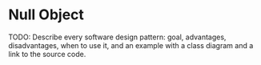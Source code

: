 # Null Object

TODO: Describe every software design pattern: goal, advantages, disadvantages, when to use it, and an example with a class diagram and a link to the source code.
